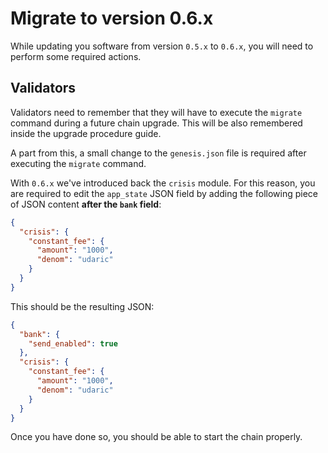 # Migrate to version 0.6.x
While updating you software from version `0.5.x` to `0.6.x`, you will need to perform some required actions. 

## Validators
Validators need to remember that they will have to execute the `migrate` command during a future chain upgrade. This will be also remembered inside the upgrade procedure guide. 

A part from this, a small change to the `genesis.json` file is required after executing the `migrate` command.

With `0.6.x` we've introduced back the `crisis` module. For this reason, you are required to edit the `app_state` JSON field by adding the following piece of JSON content **after the `bank` field**: 

```json
{
  "crisis": {
    "constant_fee": {
      "amount": "1000",
      "denom": "udaric"
    }
  }
}
```

This should be the resulting JSON:

```json
{
  "bank": {
    "send_enabled": true
  },
  "crisis": {
    "constant_fee": {
      "amount": "1000",
      "denom": "udaric"
    }
  }
}
```

Once you have done so, you should be able to start the chain properly. 
